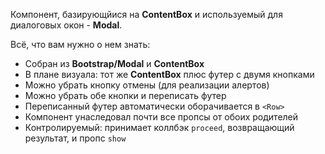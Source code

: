 Компонент, базирующйися на **ContentBox** и используемый для диалоговых окон - **Modal**.

Всё, что вам нужно о нем знать:

- Собран из **Bootstrap/Modal** и **ContentBox** 
- В плане визуала: тот же **ContentBox** плюс футер с двумя кнопками
- Можно убрать кнопку отмены (для реализации алертов)
- Можно убрать обе кнопки и переписать футер
- Переписанный футер автоматически оборачивается в `<Row>`
- Компонент унаследовал почти все пропсы от обоих родителей
- Контролируемый: принимает коллбэк `proceed`, возвращающий результат, и пропс `show`